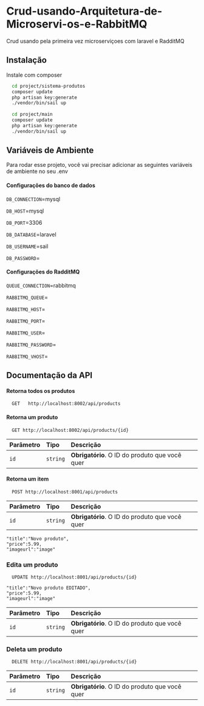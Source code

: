
# Crud-usando-Arquitetura-de-Microservi-os-e-RabbitMQ

Crud usando pela primeira vez microserviçoes com laravel e RadditMQ


## Instalação

Instale com composer

```bash
  cd project/sistema-produtos
  composer update
  php artisan key:generate
  ./vendor/bin/sail up
  
  cd project/main
  composer update
  php artisan key:generate
  ./vendor/bin/sail up
```
    
## Variáveis de Ambiente

Para rodar esse projeto, você vai precisar adicionar as seguintes variáveis de ambiente no seu .env

#### Configurações do banco de dados

`DB_CONNECTION`=mysql

`DB_HOST`=mysql

`DB_PORT`=3306

`DB_DATABASE`=laravel

`DB_USERNAME`=sail

`DB_PASSWORD`=



#### Configurações do RadditMQ

`QUEUE_CONNECTION`=rabbitmq

`RABBITMQ_QUEUE`=

`RABBITMQ_HOST`=

`RABBITMQ_PORT`=

`RABBITMQ_USER`=

`RABBITMQ_PASSWORD`=

`RABBITMQ_VHOST`=


## Documentação da API

#### Retorna todos os produtos

```http
  GET   http://localhost:8002/api/products
```

#### Retorna um produto

```http
  GET http://localhost:8002/api/products/{id}
```

| Parâmetro   | Tipo       | Descrição                                   |
| :---------- | :--------- | :------------------------------------------ |
| `id`      | `string` | **Obrigatório**. O ID do produto que você quer |

#### Retorna um item

```http
  POST http://localhost:8001/api/products
```

| Parâmetro   | Tipo       | Descrição                                   |
| :---------- | :--------- | :------------------------------------------ |
| `id`      | `string` | **Obrigatório**. O ID do produto que você quer |

        
	"title":"Novo produto",
	"price":5.99,
	"imageurl":"image"


### Edita um produto
```http
  UPDATE http://localhost:8001/api/products/{id}
```
    "title":"Novo produto EDITADO",
	"price":5.99,
	"imageurl":"image"

| Parâmetro   | Tipo       | Descrição                                   |
| :---------- | :--------- | :------------------------------------------ |
| `id`      | `string` | **Obrigatório**. O ID do produto que você quer |


### Deleta um produto
```http
  DELETE http://localhost:8001/api/products/{id}
```

| Parâmetro   | Tipo       | Descrição                                   |
| :---------- | :--------- | :------------------------------------------ |
| `id`      | `string` | **Obrigatório**. O ID do produto que você quer |





